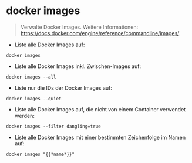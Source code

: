 # docker images

> Verwalte Docker Images.
> Weitere Informationen: <https://docs.docker.com/engine/reference/commandline/images/>.

- Liste alle Docker Images auf:

`docker images`

- Liste alle Docker Images inkl. Zwischen-Images auf:

`docker images --all`

- Liste nur die IDs der Docker Images auf:

`docker images --quiet`

- Liste alle Docker Images auf, die nicht von einem Container verwendet werden:

`docker images --filter dangling=true`

- Liste alle Docker Images mit einer bestimmten Zeichenfolge im Namen auf:

`docker images "{{*name*}}"`
